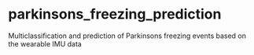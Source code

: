# parkinsons_freezing_prediction
Multiclassification and prediction of Parkinsons freezing events based on the wearable IMU data
